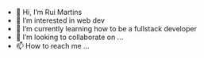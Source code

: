 - 👋 Hi, I’m Rui Martins
- 👀 I’m interested in web dev 
- 🌱 I’m currently learning how to be a fullstack developer
- 💞️ I’m looking to collaborate on ...
- 📫 How to reach me ...

<!---
rmsulash/rmsulash is a ✨ special ✨ repository because its `README.md` (this file) appears on your GitHub profile.
You can click the Preview link to take a look at your changes.
--->
